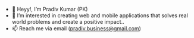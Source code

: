 - 👋 Heyy!, I’m Pradiv Kumar (PK)
- 👀 I’m interested in creating web and mobile applications that solves real world problems and create a positive impact..
- 📫 Reach me via email (pradiv.business@gmail.com)

<!---
pradiv-business/pradiv-business is a ✨ special ✨ repository because its `README.md` (this file) appears on your GitHub profile.
You can click the Preview link to take a look at your changes.
--->
